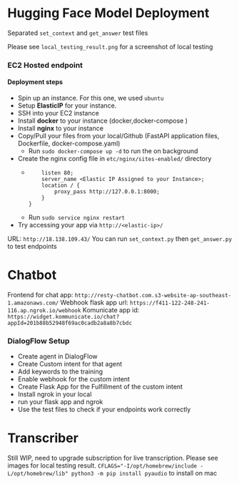 # Hugging Face Model Deployment
Separated `set_context` and `get_answer` test files

Please see `local_testing_result.png` for a screenshot of local testing 

### EC2 Hosted endpoint
#### Deployment steps
  - Spin up an instance. For this one, we used `ubuntu`
  - Setup **ElasticIP** for your instance. 
  - SSH into your EC2 instance
  - Install **docker** to your instance (docker,docker-compose )
  - Install **nginx** to your instance
  - Copy/Pull your files from your local/Github (FastAPI application files, Dockerfile, docker-compose.yaml)
      - Run `sudo docker-compose up -d` to run the on background
  - Create the nginx config file in `etc/nginx/sites-enabled/` directory
      - ``` server {
            listen 80;
            server_name <Elastic IP Assigned to your Instance>;
            location / {
                proxy_pass http://127.0.0.1:8000;
            }
        }
      - Run `sudo service nginx restart`
  - Try accessing your app via `http://<elastic-ip>/`



URL: `http://18.138.109.43/`
You can run `set_context.py` then `get_answer.py` to test endpoints


# Chatbot

Frontend for chat app: `http://resty-chatbot.com.s3-website-ap-southeast-1.amazonaws.com/`
Webhook flask app url: `https://f411-122-248-241-116.ap.ngrok.io/webhook`
Komunicate app id: `https://widget.kommunicate.io/chat?appId=201b88b52948f69ac0cadb2a8a8b7cbdc`


### DialogFlow Setup
  - Create agent in DialogFlow
  - Create Custom intent for that agent
  - Add keywords to the training
  - Enable webhook for the custom intent
  - Create Flask App for the Fulfillment of the custom intent
  - Install ngrok in your local
  - run your flask app and ngrok
  - Use the test files to check if your endpoints work correctly

# Transcriber
Still WIP, need to upgrade subscription for live transcription. Please see images for local testing result.
`CFLAGS="-I/opt/homebrew/include -L/opt/homebrew/lib" python3 -m pip install pyaudio` to install on mac

